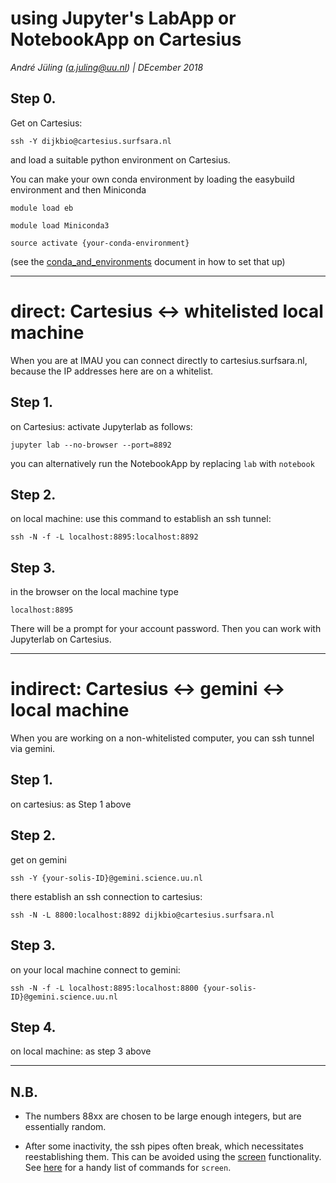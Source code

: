 # using Jupyter's LabApp or NotebookApp on Cartesius

*André Jüling (a.juling@uu.nl) | DEcember 2018*

## Step 0.

Get on Cartesius:

`ssh -Y dijkbio@cartesius.surfsara.nl`

and load a suitable python environment on Cartesius.

You can make your own conda environment by loading the easybuild environment and then Miniconda

`module load eb`

`module load Miniconda3`

`source activate {your-conda-environment}`

(see the [conda_and_environments](https://github.com/UU-IMAU/Python-for-lunch-Notebooks/blob/master/PFL1_virtual-environments/conda_and_environments.md) document in how to set that up)

---

# direct: Cartesius <-> whitelisted local machine

When you are at IMAU you can connect directly to cartesius.surfsara.nl, because the IP addresses here are on a whitelist.

## Step 1.

on Cartesius: activate Jupyterlab as
follows:

`jupyter lab --no-browser --port=8892`

you can alternatively run the NotebookApp by replacing `lab` with `notebook`

## Step 2.

on local machine: use this command to establish an ssh tunnel:

`ssh -N -f -L localhost:8895:localhost:8892`

## Step 3.

in the browser on the local machine type

`localhost:8895` 

There will be a prompt for your account password. Then you can work with Jupyterlab on Cartesius.

---

# indirect: Cartesius <-> gemini <-> local machine

When you are working on a non-whitelisted computer, you can ssh tunnel via gemini.

## Step 1.

on cartesius: as Step 1 above

## Step 2.

get on gemini

`ssh -Y {your-solis-ID}@gemini.science.uu.nl`

there establish an ssh connection to cartesius:

`ssh -N -L 8800:localhost:8892 dijkbio@cartesius.surfsara.nl`

## Step 3.

on your local machine connect to gemini:

`ssh -N -f -L localhost:8895:localhost:8800 {your-solis-ID}@gemini.science.uu.nl`

## Step 4.

on local machine: as step 3 above

---

## N.B.

- The numbers 88xx are chosen to be large enough integers, but are essentially random.

- After some inactivity, the ssh pipes often break, which necessitates reestablishing them. This can be avoided using the [screen](https://www.gnu.org/software/screen/) functionality. See [here](http://aperiodic.net/screen/quick_reference) for a handy list of commands for `screen`.
